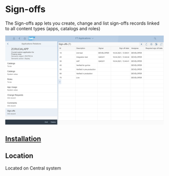 # Sign-offs

The Sign-offs app lets you create, change and list sign-offs records linked to all content types (apps, catalogs and roles)

[![](res/so.png)](res/so.png)

## [Installation](inst.md)

## Location
Located on Central system




